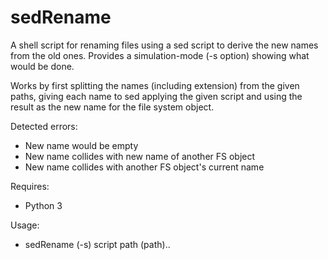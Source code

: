 sedRename
=========

A shell script for renaming files using a sed script to derive the new names
from the old ones.
Provides a simulation-mode (-s option) showing what would be done.

Works by first splitting the names (including extension) from the given paths,
giving each name to sed applying the given script and using the result as the
new name for the file system object.

Detected errors:
* New name would be empty
* New name collides with new name of another FS object
* New name collides with another FS object's current name

Requires:
* Python 3

Usage:
* sedRename (-s) script path (path)..

